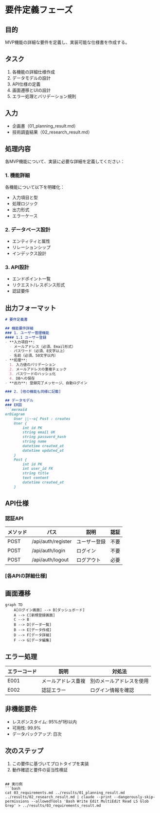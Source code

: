 # 要件定義フェーズ

## 目的
MVP機能の詳細な要件を定義し、実装可能な仕様書を作成する。

## タスク
1. 各機能の詳細仕様作成
2. データモデルの設計
3. API仕様の定義
4. 画面遷移とUIの設計
5. エラー処理とバリデーション規則

## 入力
- 企画書（01_planning_result.md）
- 技術調査結果（02_research_result.md）

## 処理内容
各MVP機能について、実装に必要な詳細を定義してください：

### 1. 機能詳細
各機能について以下を明確化：
- 入力項目と型
- 処理ロジック
- 出力形式
- エラーケース

### 2. データベース設計
- エンティティと属性
- リレーションシップ
- インデックス設計

### 3. API設計
- エンドポイント一覧
- リクエスト/レスポンス形式
- 認証要件

## 出力フォーマット
```markdown
# 要件定義書

## 機能要件詳細
### 1. ユーザー管理機能
#### 1.1 ユーザー登録
- **入力項目**:
  - メールアドレス（必須、Email形式）
  - パスワード（必須、8文字以上）
  - 名前（必須、50文字以内）
- **処理**:
  1. 入力値のバリデーション
  2. メールアドレスの重複チェック
  3. パスワードのハッシュ化
  4. DBへの保存
- **出力**: 登録完了メッセージ、自動ログイン

### 2. [他の機能も同様に記載]

## データモデル
### ER図
```mermaid
erDiagram
    User ||--o{ Post : creates
    User {
        int id PK
        string email UK
        string password_hash
        string name
        datetime created_at
        datetime updated_at
    }
    Post {
        int id PK
        int user_id FK
        string title
        text content
        datetime created_at
    }
```

## API仕様
### 認証API
| メソッド | パス | 説明 | 認証 |
|---------|------|------|------|
| POST | /api/auth/register | ユーザー登録 | 不要 |
| POST | /api/auth/login | ログイン | 不要 |
| POST | /api/auth/logout | ログアウト | 必要 |

### [各APIの詳細仕様]

## 画面遷移
```mermaid
graph TD
    A[ログイン画面] --> B[ダッシュボード]
    A --> C[新規登録画面]
    C --> B
    B --> D[データ一覧]
    B --> E[データ作成]
    D --> F[データ詳細]
    F --> G[データ編集]
```

## エラー処理
| エラーコード | 説明 | 対処法 |
|------------|------|--------|
| E001 | メールアドレス重複 | 別のメールアドレスを使用 |
| E002 | 認証エラー | ログイン情報を確認 |

## 非機能要件
- レスポンスタイム: 95%が1秒以内
- 可用性: 99.9%
- データバックアップ: 日次

## 次のステップ
1. この要件に基づいてプロトタイプを実装
2. 動作確認と要件の妥当性検証
```

## 実行例
```bash
cat 03_requirements.md ../results/01_planning_result.md ../results/02_research_result.md | claude --print --dangerously-skip-permissions --allowedTools 'Bash Write Edit MultiEdit Read LS Glob Grep' > ../results/03_requirements_result.md
```
